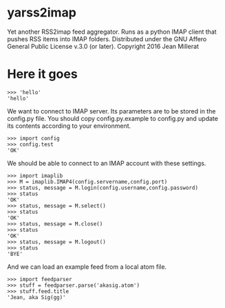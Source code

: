 # yarss2imap
Yet another RSS2imap feed aggregator. Runs as a python IMAP client that pushes RSS items into IMAP folders.
Distributed under the GNU Affero General Public License v.3.0 (or later). Copyright 2016 Jean Millerat

# Here it goes

    >>> 'hello'
    'hello'

We want to connect to IMAP server. Its parameters are to be stored in the config.py file. You should copy config.py.example to config.py and update its contents according to your environment.

    >>> import config
    >>> config.test
    'OK'

We should be able to connect to an IMAP account with these settings.

    >>> import imaplib
    >>> M = imaplib.IMAP4(config.servername,config.port)
    >>> status, message = M.login(config.username,config.password)
    >>> status
    'OK'
    >>> status, message = M.select()
    >>> status
    'OK'
    >>> status, message = M.close()
    >>> status
    'OK'
    >>> status, message = M.logout()
    >>> status
    'BYE'

And we can load an example feed from a local atom file.

    >>> import feedparser
    >>> stuff = feedparser.parse('akasig.atom')
    >>> stuff.feed.title
    'Jean, aka Sig(gg)'
